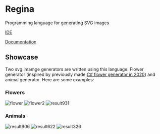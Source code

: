 # Regina
Programming language for generating SVG images

[IDE](https://llesha.github.io/regina/ide)

[Documentation](https://llesha.github.io/regina/)

## Showcase

Two svg imamge generators are written using this language. Flower generator (inspired by previously made [C# flower generator in 2020](https://pleaseworkplant.azurewebsites.net/)) and animal generator. Here are some examples:

### Flowers

![flower](https://user-images.githubusercontent.com/62846387/200120514-2c09007a-ed74-4293-ba26-972550fc968c.svg)
![flower2](https://user-images.githubusercontent.com/62846387/200120518-54315e96-863b-4dd9-80fc-083039c8975d.svg)
![result931](https://user-images.githubusercontent.com/62846387/200134453-ab5b6fc9-3572-41e9-8251-21d4826d0db8.svg)

###  Animals
![result906](https://user-images.githubusercontent.com/62846387/200134393-432233ea-7e42-4579-a2c4-269b7766e566.svg)
![result622](https://user-images.githubusercontent.com/62846387/200134403-001f6d24-9706-4a96-a2d9-0a213febee1b.svg)
![result326](https://user-images.githubusercontent.com/62846387/200134425-05b98e50-6c2b-43a7-969b-0f2060ba5037.svg)
